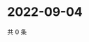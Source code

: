 # 2022-09-04

共 0 条

<!-- BEGIN WEIBO -->
<!-- 最后更新时间 Sun Sep 04 2022 17:16:11 GMT+0800 (China Standard Time) -->

<!-- END WEIBO -->

